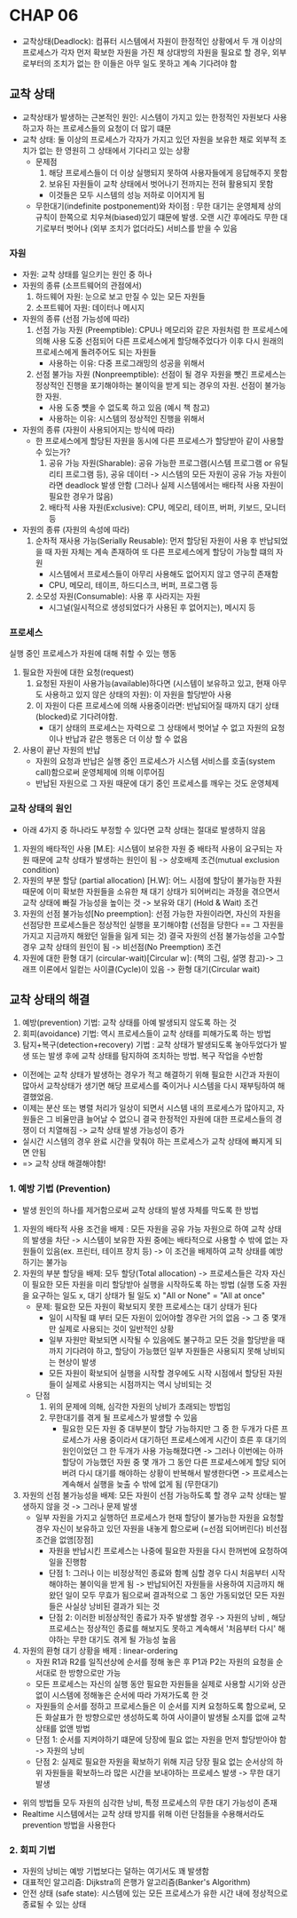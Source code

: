# CHAP 06

* 교착상태(Deadlock): 컴퓨터 시스템에서 자원이 한정적인 상황에서 두 개 이상의 프로세스가 각자 먼저 확보한 자원을 가진 채 상대방의 자원을 필요로 할 경우, 외부로부터의 조치가 없는 한 이들은 아무 일도 못하고 계속 기다려야 함 

## 교착 상태 
* 교착상태가 발생하는 근본적인 원인: 시스템이 가지고 있는 한정적인 자원보다 사용하고자 하는 프로세스들의 요청이 더 많기 떄문 
* 교착 상태: 둘 이상의 프로세스가 각자가 가지고 있던 자원을 보유한 채로 외부적 조치가 없는 한 영원히 그 상태에서 기다리고 있는 상황 
    * 문제점
        1. 해당 프로세스들이 더 이상 실행되지 못하여 사용자들에게 응답해주지 못함
        2. 보유된 자원들이 교착 상태에서 벗어나기 전까지는 전혀 활용되지 못함 
        * 이것들은 모두 시스템의 성능 저하로 이어지게 됨 
    * 무한대기(indefinite postponement)와 차이점 : 무한 대기는 운영체제 상의 규칙이 한쪽으로 치우쳐(biased)있기 떄문에 발생. 오랜 시간 후에라도 무한 대기로부터 벗어나 (외부 조치가 없더라도) 서비스를 받을 수 있음 
### 자원
* 자원: 교착 상태를 일으키는 원인 중 하나 
* 자원의 종류 (소프트웨어의 관점에서)
    1. 하드웨어 자원: 눈으로 보고 만질 수 있는 모든 자원들 
    2. 소프트웨어 자원: 데이터나 메시지 
* 자원의 종류 (선점 가능성에 따라)
    1. 선점 가능 자원 (Preemptible): CPU나 메모리와 같은 자원처럼 한 프로세스에 의해 사용 도중 선점되어 다른 프로세스에게 할당해주었다가 이후 다시 원래의 프로세스에게 돌려주어도 되는 자원들 
        * 사용하는 이유: 다중 프로그래밍의 성공을 위해서 
    2. 선점 불가능 자원 (Nonpreemptible): 선점이 될 경우 자원을 뺏긴 프로세스는 정상적인 진행을 포기해야하는 불이익을 받게 되는 경우의 자원. 선점이 불가능한 자원. 
        * 사용 도중 뻇을 수 없도록 하고 있음 (예시 책 참고)
        * 사용하는 이유: 시스템의 정상적인 진행을 위해서 
* 자원의 종류 (자원이 사용되어지는 방식에 따라)
    * 한 프로세스에게 할당된 자원을 동시에 다른 프로세스가 할당받아 같이 사용할 수 있는가? 
        1. 공유 가능 자원(Sharable): 공유 가능한 프로그램(시스템 프로그램 or 유틸리티 프로그램 등), 공유 데이터 -> 시스템의 모든 자원이 공유 가능 자원이라면 deadlock 발생 안함 (그러나 실제 시스템에서는 배타적 사용 자원이 필요한 경우가 많음)
        2. 배타적 사용 자원(Exclusive): CPU, 메모리, 테이프, 버퍼, 키보드, 모니터 등 
* 자원의 종류 (자원의 속성에 따라)
    1. 순차적 재사용 가능(Serially Reusable): 먼저 할당된 자원이 사용 후 반납되었을 때 자원 자체는 계속 존재하여 또 다른 프로세스에게 할당이 가능할 떄의 자원 
        * 시스템에서 프로세스들이 아무리 사용해도 없어지지 않고 영구히 존재함 
        * CPU, 메모리, 테이프, 하드디스크, 버퍼, 프로그램 등 
    2. 소모성 자원(Consumable): 사용 후 사라지는 자원
        * 시그널(일시적으로 생성되었다가 사용된 후 없어지는), 메시지 등 
### 프로세스 
실행 중인 프로세스가 자원에 대해 취할 수 있는 행동 
1. 필요한 자원에 대한 요청(request)
    1. 요청된 자원이 사용가능(available)하다면 (시스템이 보유하고 있고, 현재 아무도 사용하고 있지 않은 상태의 자원): 이 자원을 할당받아 사용
    2. 이 자원이 다른 프로세스에 의해 사용중이라면: 반납되어질 때까지 대기 상태(blocked)로 기다려야함. 
        * 대기 상태의 프로세스는 자력으로 그 상태에서 벗어날 수 없고 자원의 요청이나 반납과 같은 행동은 더 이상 할 수 없음 
2. 사용이 끝난 자원의 반납 
    * 자원의 요청과 반납은 실행 중인 프로세스가 시스템 서비스를 호출(system call)함으로써 운영체제에 의해 이루어짐 
    * 반납된 자원으로 그 자원 때문에 대기 중인 프로세스를 깨우는 것도 운영체제 
### 교착 상태의 원인 
* 아래 4가지 중 하나라도 부정할 수 있다면 교착 상태는 절대로 발생하지 않음 
1. 자원의 배타적인 사용 [M.E]: 시스템이 보유한 자원 중 배타적 사용이 요구되는 자원 때문에 교착 상태가 발생하는 원인이 됨 -> 상호배제 조건(mutual exclusion condition)
2. 자원의 부분 할당 (partial allocation) [H.W]: 어느 시점에 할당이 불가능한 자원 때문에 이미 확보한 자원들을 소유한 채 대기 상태가 되어버리는 과정을 겪으면서 교착 상태에 빠질 가능성을 높이는 것 -> 보유와 대기 (Hold & Wait) 조건 
3. 자원의 선점 불가능성[No preemption]: 선점 가능한 자원이라면, 자신의 자원을 선점당한 프로세스들은 정상적인 실행을 포기해야함 (선점을 당한다 == 그 자원을 가지고 지금까지 해왔던 일들을 잃게 되는 것) 결국 자원의 선점 불가능성을 고수할 경우 교착 상태의 원인이 됨 -> 비선점(No Preemption) 조건 
4. 자원에 대한 환형 대기 (circular-wait)[Circular w]: (책의 그림, 설명 참고)-> 그래프 이론에서 일컫는 사이클(Cycle)이 있음 -> 환형 대기(Circular wait)

## 교착 상태의 해결 
1. 예방(prevention) 기법: 교착 상태를 아예 발생되지 않도록 하는 것
2. 회피(avoidance) 기법: 역시 프로세스들이 교착 상태를 피해가도록 하는 방법
3. 탐지+복구(detection+recovery) 기법 : 교착 상태가 발생되도록 놓아두었다가 발생 또는 발생 후에 교착 상태를 탐지하여 조치하는 방법. 복구 작업을 수반함 
* 이전에는 교착 상태가 발생하는 경우가 적고 해결하기 위해 필요한 시간과 자원이 많아서 교착상태가 생기면 해당 프로세스를 죽이거나 시스템을 다시 재부팅하여 해결했었음. 
* 이제는 분산 또는 병렬 처리가 일상이 되면서 시스템 내의 프로세스가 많아지고, 자원들은 그 비율만큼 늘어날 수 없으니 결국 한정적인 자원에 대한 프로세스들의 경쟁이 더 치열해짐 -> 교착 상태 발생 가능성이 증가 
* 실시간 시스템의 경우 완료 시간을 맞춰야 하는 프로세스가 교착 상태에 빠지게 되면 안됨 
* => 교착 상태 해결해야함! 
### 1. 예방 기법 (Prevention)
* 발생 원인의 하나를 제거함으로써 교착 상태의 발생 자체를 막도록 한 방법 
1. 자원의 배타적 사용 조건을 배제 : 모든 자원을 공유 가능 자원으로 하여 교착 상태의 발생을 차단 -> 시스템이 보유한 자원 중에는 배타적으로 사용할 수 밖에 없는 자원들이 있음(ex. 프린터, 테이프 장치 등) -> 이 조건을 배제하여 교착 상태를 예방하기는 불가능 
2. 자원의 부분 할당을 배제: 모두 할당(Total allocation) -> 프로세스들은 각자 자신이 필요한 모든 자원을 미리 할당받아 실행을 시작하도록 하는 방법 (실행 도중 자원을 요구하는 일도 x, 대기 상태가 될 일도 x) "All or None" = "All at once"
    * 문제: 필요한 모든 자원이 확보되지 못한 프로세스는 대기 상태가 된다 
        * 일이 시작될 떄 부터 모든 자원이 있어야할 경우란 거의 없음 -> 그 중 몇개만 실제로 사용되는 것이 일반적인 상황 
        * 일부 자원만 확보되면 시작될 수 있음에도 불구하고 모든 것을 할당받을 때까지 기다려야 하고, 할당이 가능했던 일부 자원들은 사용되지 못해 낭비되는 현상이 발생 
        * 모든 자원이 확보되어 실행을 시작할 경우에도 시작 시점에서 할당된 자원들이 실제로 사용되는 시점까지는 역시 낭비되는 것 
    * 단점 
        1. 위의 문제에 의해, 심각한 자원의 낭비가 초래되는 방법임
        2. 무한대기를 겪게 될 프로세스가 발생할 수 있음 
            * 필요한 모든 자원 중 대부분이 할당 가능하지만 그 중 한 두개가 다른 프로세스가 사용 중이라서 대기하던 프로세스에게 시간이 흐른 후 대기의 원인이었던 그 한 두개가 사용 가능해졌다면 -> 그러나 이번에는 아까 할당이 가능했던 자원 중 몇 개가 그 동안 다른 프로세스에게 할당 되어버려 다시 대기를 해야하는 상황이 반복해서 발생한다면 -> 프로세스는 계속해서 실행을 늦출 수 밖에 없게 됨 (무한대기)
3. 자원의 선점 불가능성을 배제: 모든 자원이 선점 가능하도록 할 경우 교착 상태는 발생하지 않을 것 -> 그러나 문제 발생 
    * 일부 자원을 가지고 실행하던 프로세스가 현재 할당이 불가능한 자원을 요청할 경우 자신이 보유하고 있던 자원을 내놓게 함으로써 (=선점 되어버린다) 비선점 조건을 없앰[장점] 
        * 자원을 반납시킨 프로세스는 나중에 필요한 자원을 다시 한꺼번에 요청하여 일을 진행함 
        * 단점 1: 그러나 이는 비정상적인 종료와 함꼐 심할 경우 다시 처음부터 시작해야하는 불이익을 받게 됨 -> 반납되어진 자원들을 사용하여 지금까지 해 왔던 일이 모두 무효가 됨으로써 결과적으로 그 동안 가동되었던 모든 자원들은 사실상 낭비된 결과가 되는 것 
        * 단점 2: 이러한 비정상적인 종료가 자주 발생할 경우 -> 자원의 낭비 , 해당 프로세스는 정상적인 종료를 해보지도 못하고 계속해서 '처음부터 다시' 해야하는 무한 대기도 겪게 될 가능성 높음 
4. 자원의 환형 대기 상황을 배제 : linear-ordering
    * 자원 R1과 R2를 일직선상에 순서를 정해 놓은 후 P1과 P2는 자원의 요청을 순서대로 한 방향으로만 가능 
    * 모든 프로세스는 자신의 실행 동안 필요한 자원들을 실제로 사용할 시기와 상관없이 시스템에 정해놓은 순서에 따라 가져가도록 한 것 
    * 자원들의 순서를 정하고 프로세스들은 이 순서를 지켜 요청하도록 함으로써, 모든 화살표가 한 방향으로만 생성하도록 하여 사이클이 발생될 소지를 없애 교착 상태를 없앤 방법 
    * 단점 1: 순서를 지켜야하기 떄문에 당장에 필요 없는 자원을 먼저 할당받아야 함 -> 자원의 낭비
    * 단점 2: 실제로 필요한 자원을 확보하기 위해 지금 당장 필요 없는 순서상의 하위 자원들을 확보하느라 많은 시간을 보내야하는 프로세스 발생 -> 무한 대기 발생 
* 위의 방법들 모두 자원의 심각한 낭비, 특정 프로세스의 무한 대기 가능성이 존재 
* Realtime 시스템에서는 교착 상태 방지를 위해 이런 단점들을 수용해서라도 prevention 방법을 사용한다 
### 2. 회피 기법 
* 자원의 낭비는 예방 기법보다는 덜하는 여기서도 꽤 발생함
* 대표적인 알고리즘: Dijkstra의 은행가 알고리즘(Banker's Algorithm)
* 안전 상태 (safe state): 시스템에 있는 모든 프로세스가 유한 시간 내에 정상적으로 종료될 수 있는 상태 